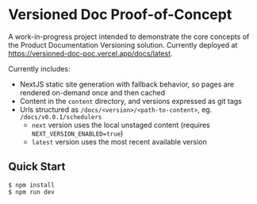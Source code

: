 # Versioned Doc Proof-of-Concept

A work-in-progress project intended to demonstrate the core concepts of the Product Documentation Versioning solution. Currently deployed at https://versioned-doc-poc.vercel.app/docs/latest.

Currently includes:
- NextJS static site generation with fallback behavior, so pages are rendered on-demand once and then cached
- Content in the `content` directory, and versions expressed as git tags
- Urls structured as `/docs/<version>/<path-to-content>`, eg. `/docs/v0.0.1/schedulers`
    - `next` version uses the local unstaged content (requires `NEXT_VERSION_ENABLED=true`)
    - `latest` version uses the most recent available version

## Quick Start

```
$ npm install
$ npm run dev
```
